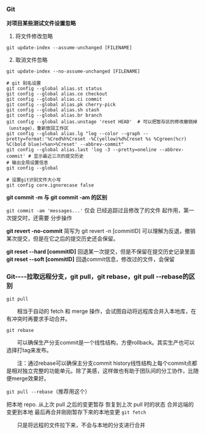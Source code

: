 ### Git

**对项目某些测试文件设置忽略**

1. 将文件修改忽略

`git update-index --assume-unchanged [FILENAME]`

2. 取消文件忽略

`git update-index --no-assume-unchanged [FILENAME]`



```
# git 别名设置 
git config --global alias.st status
git config --global alias.co checkout
git config --global alias.ci commit
git config --global alias.pk cherry-pick
git config --global alias.sh stash
git config --global alias.br branch
git config --global alias.unstage 'reset HEAD'  # 可以把暂存区的修改撤销掉（unstage），重新放回工作区
git config --global alias.lg "log --color --graph --pretty=format:'%Cred%h%Creset -%C(yellow)%d%Creset %s %Cgreen(%cr) %C(bold blue)<%an>%Creset' --abbrev-commit"
git config --global alias.last 'log -3 --pretty=oneline --abbrev-commit' # 显示最近三次的提交历史
# 输出全局设置信息
git config --global

# 设置git识别文件大小写
git config core.ignorecase false

```



**git commit -m 与 git commit -am 的区别**

`git commit -am 'messages...'` 仅会 已经追踪过且修改了的文件 起作用，第一次提交时，还需要 分步操作

**git revert -no-commit**
简写为 git revert -n [commitID] 可以理解为反退，撤销某次提交，但是在它之后的提交历史还会保留。

**git reset --hard [commitID]** 回退某一次提交，但是不保留在提交历史记录里面
**git reset --soft [commitID]** 回退commit信息，修改过的文件，会保留

### Git----拉取远程分支，git pull，git rebase，git pull --rebase的区别

`git pull`

　　相当于自动的 fetch 和 merge 操作，会试图自动将远程库合并入本地库，在有冲突时再要求手动合并。

 

`git rebase`

　　可以确保生产分支commit是一个线性结构，方便rollback。其实生产也可以选择打tag来发布。

　　注：通过rebase可以确保主分支commit history线性结构上每个commit点都是相对独立完整的功能单元。除了美感，这样做也有助于团队间的分工协作，比随便merge效果好。

 

`git pull --rebase`（推荐用这个）

把本地 repo. 从上次 pull 之后的变更暂存
恢复到上次 pull 时的状态
合并远端的变更到本地
最后再合并刚刚暂存下來的本地变更
`git fetch`

　　只是将远程的文件拉下来，不会与本地的分支进行合并


